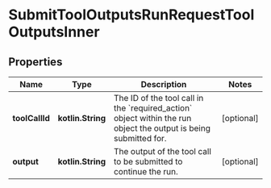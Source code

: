
# SubmitToolOutputsRunRequestToolOutputsInner

## Properties
| Name | Type | Description | Notes |
| ------------ | ------------- | ------------- | ------------- |
| **toolCallId** | **kotlin.String** | The ID of the tool call in the &#x60;required_action&#x60; object within the run object the output is being submitted for. |  [optional] |
| **output** | **kotlin.String** | The output of the tool call to be submitted to continue the run. |  [optional] |




